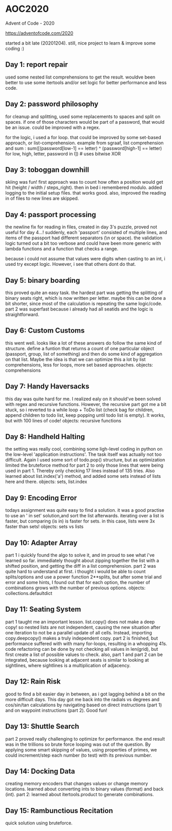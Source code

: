 # AOC2020
Advent of Code - 2020

https://adventofcode.com/2020


started a bit late (20201204). still, nice project to learn & improve some coding :) 

## Day 1: report repair
used some nested list comprehensions to get the result.
wouldve been better to use some itertools and/or set logic for better performance and less code. 

## Day 2: password philosophy
for cleanup and splitting, used some replacements to spaces and split on spaces. if one of those characters would be part of a password, that would be an issue. could be improved with a regex.

for the logic, i used a for loop. that could be improved by some set-based approach, or list-comprehension.
example from sgraaf, list comprehension and sum :
sum([(password[low-1] == letter) ^ (password[high-1] == letter) for low, high, letter, password in l])  # uses bitwise XOR

## Day 3: toboggan downhill
skiing was fun! first approach was to count how often a position would get hit (height / width /  steps_right). then in bed i remembered modulo. 
added logging to the initial setup files. that works good. also, improved the reading in of files to new lines are skipped.

## Day 4: passport processing
the newline fix for reading in files, created in day 3's puzzle, proved not useful for day 4...! suddenly, each 'passport' consisted of multiple lines, and items of the passport had different separators (\n or space). the validation logic turned out a bit too verbose and could have been more generic with lambda functions and a function that checks a range. 

because i could not assume that values were digits when casting to an int, i used try except logic. However, i see that others dont do that.

## Day 5: binary boarding
this proved quite an easy task. the hardest part was getting the splitting of binary seats right, which is now written per letter. maybe this can be done a bit shorter, since most of the calculation is repeating the same logic/code. 
part 2 was superfast because i already had all seatids and the logic is straightforward.

## Day 6: Custom Customs
this went well. looks like a lot of these answers do follow the same kind of structure. define a funtion that returns a count of one particular object (passport, group, list of something) and then do some kind of aggregation on that list. Maybe the idea is that we can optimize this a lot by list comprehensions, less for loops, more set based approaches.
objects: comprehensions

## Day 7: Handy Haversacks
this day was quite hard for me. I realized ealy on it should've been solved with regex and recursive functions. However, the recursive part got me a bit stuck, so i reverted to a while loop + ToDo list (check bag for children, append children to todo list, keep popping until todo list is empty).
It works, but with 100 lines of code! 
objects: recursive functions

## Day 8: Handheld Halting
the setting was really cool, combining some ligh-level coding in python on the low-level 'application instructions'. The task itself was actually not too difficult. Again I used some sort of todo.pop() structure, but as optimization limited the bruteforce method for part 2 to only those lines that were being used in part 1. Thereby only checking 17 lines instead of 135 tries. Also learned about list.index('a') method, and added some sets instead of lists here and there. 
objects: sets, list.index

## Day 9: Encoding Error
todays assignment was quite easy to find a solution. it was a good practise to use an ' in set' solution,and sort the list afterwards.
iterating over a list is faster, but comparing (is in) is faster for sets. in this case, lists were 3x faster than sets! 
objects: sets vs lists

## Day 10: Adapter Array
part 1 i quickly found the algo to solve it, and im proud to see what i've learned so far. immediately thought about zipping together the list with a shifted position, and getting the diff in a list comprehension.
part 2 was quite hard to understand at first. i thought i would be able to count splits/options and use a power function 2**splits, but after some trial and error and some hints, I found out that for each option, the number of combinations grows with the number of previous options. 
objects: collections.defaultdict

## Day 11: Seating System
part 1 taught me an important lesson. list.copy() does not make a deep copy! so nested lists are not independent, causing the new situation after one iteration to not be a parallel update of all cells. Instead, importing copy.deepcopy() makes a truly independent copy. 
part 2 is finished, but performance suffered with with many for-loops, resulting in a whopping 41s. code refactoring can be done by not checking all values in len(grid), but first create a list of possible values to check. also, part 1 and part 2 can be integrated, because looking at adjacent seats is similar to looking at sightlines, where sightlines is a multiplication of adjacency.

## Day 12: Rain Risk
good to find a bit easier day in between, as i got lagging behind a bit on the more difficult days. This day got me back into the radials vs degrees and cos/sin/tan calculations by navigating based on direct instructions (part 1) and on waypoint instructions (part 2). Good fun!

## Day 13: Shuttle Search
part 2 proved really challenging to optimize for performance. the end result was in the trillions so brute force looping was out of the question. By applying some smart skipping of values, using properties of primes, we could increment/step each number (to test) with its previous number. 

## Day 14: Docking Data
creating memory encoders that changes values or change memory locations.
learned about converting ints to binary values (format) and back (int). part 2: learned about itertools.product to generate combinations. 

## Day 15: Rambunctious Recitation
quick solution using bruteforce.







